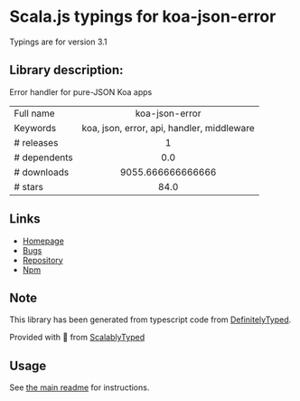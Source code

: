 
# Scala.js typings for koa-json-error

Typings are for version 3.1

## Library description:
Error handler for pure-JSON Koa apps

|                    |                 |
| ------------------ | :-------------: |
| Full name          | koa-json-error |
| Keywords           | koa, json, error, api, handler, middleware |
| # releases         | 1 |
| # dependents       | 0.0 |
| # downloads        | 9055.666666666666 |
| # stars            | 84.0 |

## Links
- [Homepage](https://github.com/koajs/json-error#readme)
- [Bugs](https://github.com/koajs/json-error/issues)
- [Repository](https://github.com/koajs/json-error)
- [Npm](https://www.npmjs.com/package/koa-json-error)
    


## Note
This library has been generated from typescript code from [DefinitelyTyped](https://definitelytyped.org).

Provided with :purple_heart: from [ScalablyTyped](https://github.com/oyvindberg/ScalablyTyped)

## Usage
See [the main readme](../../readme.md) for instructions.


